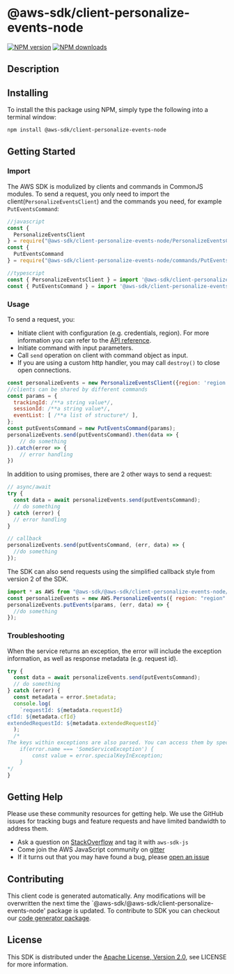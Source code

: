 # @aws-sdk/client-personalize-events-node

[![NPM version](https://img.shields.io/npm/v/@aws-sdk/client-personalize-events-node/preview.svg)](https://www.npmjs.com/package/@aws-sdk/client-personalize-events-node)
[![NPM downloads](https://img.shields.io/npm/dm/@aws-sdk/client-personalize-events-node.svg)](https://www.npmjs.com/package/@aws-sdk/client-personalize-events-node)

## Description

<p/>

## Installing

To install the this package using NPM, simply type the following into a terminal window:

```
npm install @aws-sdk/client-personalize-events-node
```

## Getting Started

### Import

The AWS SDK is modulized by clients and commands in CommonJS modules. To send a request, you only need to import the client(`PersonalizeEventsClient`) and the commands you need, for example `PutEventsCommand`:

```javascript
//javascript
const {
  PersonalizeEventsClient
} = require("@aws-sdk/client-personalize-events-node/PersonalizeEventsClient");
const {
  PutEventsCommand
} = require("@aws-sdk/client-personalize-events-node/commands/PutEventsCommand");
```

```javascript
//typescript
const { PersonalizeEventsClient } = import '@aws-sdk/client-personalize-events-node/PersonalizeEventsClient';
const { PutEventsCommand } = import '@aws-sdk/client-personalize-events-node/commands/PutEventsCommand';
```

### Usage

To send a request, you:

- Initiate client with configuration (e.g. credentials, region). For more information you can refer to the [API reference][].
- Initiate command with input parameters.
- Call `send` operation on client with command object as input.
- If you are using a custom http handler, you may call `destroy()` to close open connections.

```javascript
const personalizeEvents = new PersonalizeEventsClient({region: 'region'});
//clients can be shared by different commands
const params = {
  trackingId: /**a string value*/,
  sessionId: /**a string value*/,
  eventList: [ /**a list of structure*/ ],
};
const putEventsCommand = new PutEventsCommand(params);
personalizeEvents.send(putEventsCommand).then(data => {
    // do something
}).catch(error => {
    // error handling
})
```

In addition to using promises, there are 2 other ways to send a request:

```javascript
// async/await
try {
  const data = await personalizeEvents.send(putEventsCommand);
  // do something
} catch (error) {
  // error handling
}
```

```javascript
// callback
personalizeEvents.send(putEventsCommand, (err, data) => {
  //do something
});
```

The SDK can also send requests using the simplified callback style from version 2 of the SDK.

```javascript
import * as AWS from "@aws-sdk/@aws-sdk/client-personalize-events-node/PersonalizeEvents";
const personalizeEvents = new AWS.PersonalizeEvents({ region: "region" });
personalizeEvents.putEvents(params, (err, data) => {
  //do something
});
```

### Troubleshooting

When the service returns an exception, the error will include the exception information, as well as response metadata (e.g. request id).

```javascript
try {
  const data = await personalizeEvents.send(putEventsCommand);
  // do something
} catch (error) {
  const metadata = error.$metadata;
  console.log(
    `requestId: ${metadata.requestId}
cfId: ${metadata.cfId}
extendedRequestId: ${metadata.extendedRequestId}`
  );
  /*
The keys within exceptions are also parsed. You can access them by specifying exception names:
    if(error.name === 'SomeServiceException') {
        const value = error.specialKeyInException;
    }
*/
}
```

## Getting Help

Please use these community resources for getting help. We use the GitHub issues for tracking bugs and feature requests and have limited bandwidth to address them.

- Ask a question on [StackOverflow](https://stackoverflow.com/questions/tagged/aws-sdk-js) and tag it with `aws-sdk-js`
- Come join the AWS JavaScript community on [gitter](https://gitter.im/aws/aws-sdk-js-v3)
- If it turns out that you may have found a bug, please [open an issue](https://github.com/aws/aws-sdk-js-v3/issues)

## Contributing

This client code is generated automatically. Any modifications will be overwritten the next time the `@aws-sdk/@aws-sdk/client-personalize-events-node' package is updated. To contribute to SDK you can checkout our [code generator package][].

## License

This SDK is distributed under the
[Apache License, Version 2.0](http://www.apache.org/licenses/LICENSE-2.0),
see LICENSE for more information.

[code generator package]: https://github.com/aws/aws-sdk-js-v3/tree/master/packages/service-types-generator
[api reference]: https://docs.aws.amazon.com/AWSJavaScriptSDK/latest/

